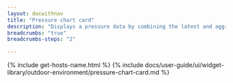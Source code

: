 ```yaml
---
layout: docwithnav
title: "Pressure chart card"
description: "Displays a pressure data by combining the latest and aggregated values with an optional simplified chart."
breadcrumbs: "true"
breadcrumbs-steps: "2"

---
```

{% include get-hosts-name.html %}
{% include docs/user-guide/ui/widget-library/outdoor-environment/pressure-chart-card.md %}
